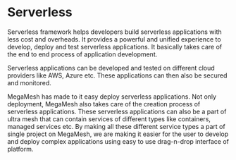 # Serverless

Serverless framework helps developers build serverless applications with less cost and overheads. It provides a powerful and unified experience to develop, deploy and test serverless applications. It basically takes care of the end to end process of application development. 

Serverless applications can be developed and tested on different cloud providers like AWS, Azure etc. These applications can then also be secured and monitored. 

MegaMesh has made to it easy deploy serverless applications. Not only deployment, MegaMesh also takes care of the creation process of serverless applications. These serverless applications can also be a part of ultra mesh that can contain services of different types like containers, managed services etc. By making all these different service types a part of single project on MegaMesh, we are making it easier for the user to develop and deploy complex applications using easy to use drag-n-drop interface of platform.